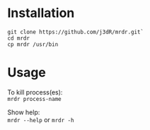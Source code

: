 # Installation
    git clone https://github.com/j3dR/mrdr.git`
    cd mrdr
    cp mrdr /usr/bin

# Usage
To kill process(es):  
`mrdr process-name`  

Show help:  
`mrdr --help` or `mrdr -h`
